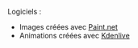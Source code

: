 Logiciels :
- Images créées avec [Paint.net](https://www.getpaint.net)
- Animations créées avec [Kdenlive](https://kdenlive.org)